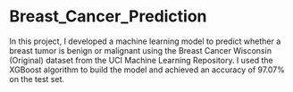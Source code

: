 # Breast_Cancer_Prediction
In this project, I developed a machine learning model to predict whether a breast tumor is benign or malignant using the Breast Cancer Wisconsin (Original) dataset from the UCI Machine Learning Repository. I used the XGBoost algorithm to build the model and achieved an accuracy of 97.07% on the test set.
